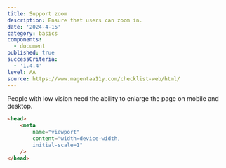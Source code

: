 ```yaml
---
title: Support zoom
description: Ensure that users can zoom in.
date: '2024-4-15'
category: basics
components:
  - document
published: true
successCriteria:
  - '1.4.4'
level: AA
source: https://www.magentaa11y.com/checklist-web/html/
---
```


People with low vision need the ability to enlarge the page on mobile and desktop.

```html
<head>
	<meta
		name="viewport"
		content="width=device-width, 
        initial-scale=1"
	/>
</head>
```
